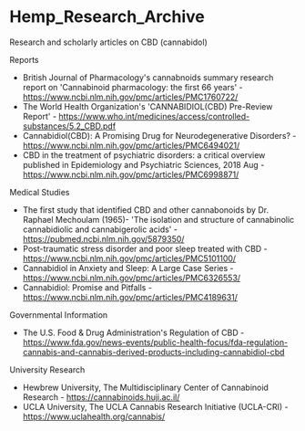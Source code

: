 # Hemp_Research_Archive
Research and scholarly articles on CBD (cannabidol)

Reports

* British Journal of Pharmacology's cannabnoids summary research report on 'Cannabinoid pharmacology: the first 66 years' - https://www.ncbi.nlm.nih.gov/pmc/articles/PMC1760722/
* The World Health Organization's 'CANNABIDIOL(CBD) Pre-Review Report' - https://www.who.int/medicines/access/controlled-substances/5.2_CBD.pdf
* Cannabidiol(CBD): A Promising Drug for Neurodegenerative Disorders? - https://www.ncbi.nlm.nih.gov/pmc/articles/PMC6494021/
* CBD in the treatment of psychiatric disorders: a critical overview published in Epidemiology and Psychiatric Sciences, 2018 Aug - https://www.ncbi.nlm.nih.gov/pmc/articles/PMC6998871/

Medical Studies

* The first study that identified CBD and other cannabonoids by Dr. Raphael Mechoulam (1965)- 'The isolation and structure of cannabinolic cannabidiolic and cannabigerolic acids' - https://pubmed.ncbi.nlm.nih.gov/5879350/
* Post-traumatic stress disorder and poor sleep treated with CBD - https://www.ncbi.nlm.nih.gov/pmc/articles/PMC5101100/
* Cannabidiol in Anxiety and Sleep: A Large Case Series - https://www.ncbi.nlm.nih.gov/pmc/articles/PMC6326553/
* Cannabidiol: Promise and Pitfalls - https://www.ncbi.nlm.nih.gov/pmc/articles/PMC4189631/


Governmental Information

* The U.S. Food & Drug Administration's Regulation of CBD - https://www.fda.gov/news-events/public-health-focus/fda-regulation-cannabis-and-cannabis-derived-products-including-cannabidiol-cbd

University Research

* Hewbrew University, The Multidisciplinary Center of Cannabinoid Research - https://cannabinoids.huji.ac.il/
* UCLA University, The UCLA Cannabis Research Initiative (UCLA-CRI) - https://www.uclahealth.org/cannabis/
